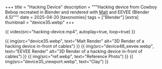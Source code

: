 +++
title = "Hacking Device"
description = """Hacking device from Cowboy Bebop recreated in Blender and rendered with [Malt](https://github.com/bnpr/Malt) and EEVEE (Blender 4.5)"""
date = 2025-04-20
[taxonomies]
tags = ["Blender"]
[extra]
thumbnail = "device35.webp"
+++

{{ video(src="hacking-device.mp4", autoplay=true, loop=true) }}

{{ img(src="device35.webp", text="Malt Render" alt="3D Render of a hacking device in-front of cables") }}
{{ img(src="device48_eevee.webp", text="EEVEE Render" alt="3D Render of a hacking device in-front of cables") }}
{{ img(src="ref.webp", text="Reference Photo") }}
{{ img(src="device35_viewport.webp", text="Clay") }}
